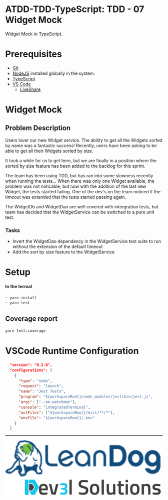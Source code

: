 # ATDD-TDD-TypeScript: TDD - 07 Widget Mock

Widget Mock in TypeScript.

# Prerequisites

- [Git](https://github.com/)
- [NodeJS](https://nodejs.org/en/download/) installed globally in the system.
- [TypeScript](https://www.typescriptlang.org/)
- [VS Code](https://code.visualstudio.com/)
  - [LiveShare](https://code.visualstudio.com/learn/collaboration/live-share)

# Widget Mock

## Problem Description

Users lover our new Widget service. The ability to get all the Widgets sorted by name was a fantastic success!
Recently, users have been asking to be able to get all their Widgets sorted by size.

It took a while for us to get here, but we are finally in a position where the sorted by size feature has
been added to the backlog for this sprint.

The team has been using TDD, but has ran into some slowness recently when running the tests...
When there was only one Widget available, the problem was not noticable, but now with the addition of the
last new Widget, the tests started failing. One of the dev's on the team noticed if the timeout
was extended that the tests started passing again.

The WidgetDb and WidgetDao are well covered with intergration tests, but team has decided that the WidgetService
can be switched to a pure unit test.

### Tasks

- Invert the WidgetDao dependency in the WidgetService test suite to run without the extension of the default timeout
- Add the sort by size feature to the WidgetService

# Setup

#### In the termal

```bash
~ yarn install
~ yarn test
```

## Coverage report

```bash
yarn test:coverage
```

# VSCode Runtime Configuration

```json
  "version": "0.2.0",
  "configurations": [
    {
      "type": "node",
      "request": "launch",
      "name": "Jest Tests",
      "program": "${workspaceRoot}/node_modules/jest/bin/jest.js",
      "args": ["--no-watchman"],
      "console": "integratedTerminal",
      "outFiles": ["${workspaceRoot}/dist/**/*"],
      "envFile": "${workspaceRoot}/.env"
    }
  ]
```

---

![](/assets/dev3l-solutions-logo-lean-dog.png)
